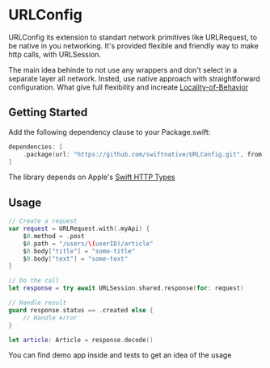 # URLConfig

URLConfig its extension to standart network primitives like URLRequest, to be native in you networking.
It's provided flexible and friendly way to make http calls, with URLSession.

The main idea behinde to not use any wrappers and don't select in a separate layer all network. 
Insted, use native approach with straightforward configuration. 
What give full flexibility and increate [Locality-of-Behavior](https://htmx.org/essays/locality-of-behaviour/)

## Getting Started

Add the following dependency clause to your Package.swift:

```swift
dependencies: [
    .package(url: "https://github.com/swiftnative/URLConfig.git", from: "1.0.0")
]
```

The library depends on Apple's [Swift HTTP Types](https://github.com/apple/swift-http-types)


## Usage

```swift
// Create a request
var request = URLRequest.with(.myApi) {
    $0.method = .post
    $0.path = "/users/\(userID)/article"
    $0.body["title"] = "some-title"
    $0.body["text"] = "some-text"
}

// Do the call
let response = try await URLSession.shared.response(for: request)

// Handle result
guard response.status == .created else {
    // Handle error
}

let article: Article = response.decode()
```

You can find demo app inside and tests to get an idea of the usage
